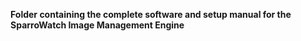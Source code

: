 __Folder containing the complete software and setup manual for the SparroWatch Image Management Engine__
